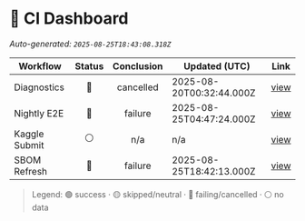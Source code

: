 # 🚦 CI Dashboard

_Auto-generated: `2025-08-25T18:43:08.318Z`_

| Workflow | Status | Conclusion | Updated (UTC) | Link |
|---|:---:|:---:|---|---|
| Diagnostics | 🔴 | cancelled | 2025-08-20T00:32:44.000Z | [view](https://github.com/bartytime4life/ArielSensorArray/actions/runs/17085098246) |
| Nightly E2E | 🔴 | failure | 2025-08-25T04:47:24.000Z | [view](https://github.com/bartytime4life/ArielSensorArray/actions/runs/17199349608) |
| Kaggle Submit | ⚪ | n/a | n/a | [view]( ) |
| SBOM Refresh | 🔴 | failure | 2025-08-25T18:42:13.000Z | [view](https://github.com/bartytime4life/ArielSensorArray/actions/runs/17217660749) |

> Legend: 🟢 success · 🟡 skipped/neutral · 🔴 failing/cancelled · ⚪ no data